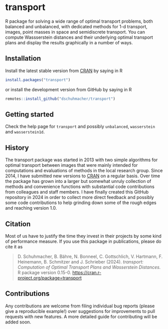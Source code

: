# transport

R package for solving a wide range of optimal transport problems, both balanced and unbalanced, with dedicated methods for 1-d transport, images, point masses in space and semidiscrete transport. You can compute Wassserstein distances and their underlying optimal transport plans and display the results graphically in a number of ways.


## Installation

Install the latest stable version from [CRAN](https://CRAN.R-project.org/package=transport) by saying in R
```r
install.packages("transport")
```
or install the development version from GitHub by saying in R
```r
remotes::install_github("dschuhmacher/transport")
```


## Getting started

Check the help page for `transport` and possibly `unbalanced`, `wasserstein` and `wasserstein1d`.


## History

The transport package was started in 2013 with two simple algorithms for optimal transport between images that were mainly intended for computations and evaluations of methods in the local research group. Since 2014, I have submitted new versions to [CRAN](https://CRAN.R-project.org/package=transport) on a regular basis. Over time the package has grown into a larger but somewhat unruly collection of methods and convenience functions with substantial code contributions from colleagues and staff members. I have finally created this GitHub repository in 2024 in order to collect more direct feedback and possibly some code contributions to help grinding down some of the rough edges and reaching version 1.0.


## Citation

Most of us have to justify the time they invest in their projects by some kind of performance measure. If you use this package in publications, please do cite it as

> D. Schuhmacher, B. Bähre, N. Bonneel, C. Gottschlich, V. Hartmann, F. Heinemann, B. Schmitzer and J. Schrieber (2024). *transport: Computation of Optimal Transport Plans and Wasserstein Distances.* R package version 0.15-0. <https://cran.r-project.org/package=transport>


## Contributions

Any contributions are welcome from filing individual bug reports (please give a reproducible example!) over suggestions for improvements to pull requests with new features. A more detailed guide for contributing will be added soon.
